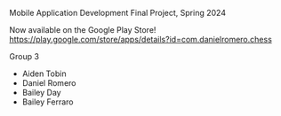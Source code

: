 Mobile Application Development Final Project, Spring 2024

Now available on the Google Play Store!  
https://play.google.com/store/apps/details?id=com.danielromero.chess


Group 3

- Aiden Tobin
- Daniel Romero
- Bailey Day
- Bailey Ferraro
